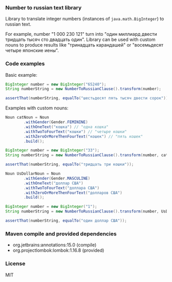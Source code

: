 ### Number to russian text library

Library to translate integer numbers (instances of `java.math.BigInteger`) to russian text. 

For example, number "1&nbsp;000&nbsp;230&nbsp;121" turn into "один миллиард двести тридцать тысяч сто двадцать один". Library can be used with custom nouns to produce results like "тринадцать карандашей" or "восемьдесят четыре японские иены". 

### Code examples

Basic example:
```java
BigInteger number = new BigInteger("65240");
String numberString = new NumberToRussianClause().transform(number);

assertThat(numberString, equalTo("шестьдесят пять тысяч двести сорок"));
```
Examples with custom nouns:
```java
Noun catNoun = Noun
        .withGender(Gender.FEMININE)
        .withOneText("кошка") // "одна кошка"
        .withTwoToFourText("кошки") // "четыре кошки"
        .withZeroOrMoreThenFourText("кошек") // "пять кошек"
        .build();

BigInteger number = new BigInteger("33");
String numberString = new NumberToRussianClause().transform(number, catNoun);

assertThat(numberString, equalTo("тридцать три кошки"));
```
```java
Noun UsDollarNoun = Noun
        .withGender(Gender.MASCULINE)
        .withOneText("доллар США")
        .withTwoToFourText("доллара США")
        .withZeroOrMoreThenFourText("долларов США")
        .build();

BigInteger number = new BigInteger("1");
String numberString = new NumberToRussianClause().transform(number, UsDollarNoun);

assertThat(numberString, equalTo("один доллар США"));
```
### Maven compile and provided dependencies
- org.jetbrains:annotations:15.0 (compile)
- org.projectlombok:lombok:1.16.8 (provided)

### License
MIT
